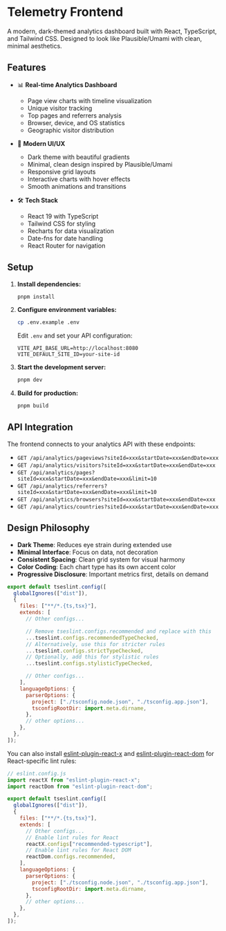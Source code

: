 # Telemetry Frontend

A modern, dark-themed analytics dashboard built with React, TypeScript, and Tailwind CSS. Designed to look like Plausible/Umami with clean, minimal aesthetics.

## Features

- 📊 **Real-time Analytics Dashboard**

  - Page view charts with timeline visualization
  - Unique visitor tracking
  - Top pages and referrers analysis
  - Browser, device, and OS statistics
  - Geographic visitor distribution

- 🎨 **Modern UI/UX**

  - Dark theme with beautiful gradients
  - Minimal, clean design inspired by Plausible/Umami
  - Responsive grid layouts
  - Interactive charts with hover effects
  - Smooth animations and transitions

- 🛠 **Tech Stack**
  - React 19 with TypeScript
  - Tailwind CSS for styling
  - Recharts for data visualization
  - Date-fns for date handling
  - React Router for navigation

## Setup

1. **Install dependencies:**

   ```bash
   pnpm install
   ```

2. **Configure environment variables:**

   ```bash
   cp .env.example .env
   ```

   Edit `.env` and set your API configuration:

   ```
   VITE_API_BASE_URL=http://localhost:8080
   VITE_DEFAULT_SITE_ID=your-site-id
   ```

3. **Start the development server:**

   ```bash
   pnpm dev
   ```

4. **Build for production:**
   ```bash
   pnpm build
   ```

## API Integration

The frontend connects to your analytics API with these endpoints:

- `GET /api/analytics/pageviews?siteId=xxx&startDate=xxx&endDate=xxx`
- `GET /api/analytics/visitors?siteId=xxx&startDate=xxx&endDate=xxx`
- `GET /api/analytics/pages?siteId=xxx&startDate=xxx&endDate=xxx&limit=10`
- `GET /api/analytics/referrers?siteId=xxx&startDate=xxx&endDate=xxx&limit=10`
- `GET /api/analytics/browsers?siteId=xxx&startDate=xxx&endDate=xxx`
- `GET /api/analytics/countries?siteId=xxx&startDate=xxx&endDate=xxx`

## Design Philosophy

- **Dark Theme**: Reduces eye strain during extended use
- **Minimal Interface**: Focus on data, not decoration
- **Consistent Spacing**: Clean grid system for visual harmony
- **Color Coding**: Each chart type has its own accent color
- **Progressive Disclosure**: Important metrics first, details on demand

```js
export default tseslint.config([
  globalIgnores(["dist"]),
  {
    files: ["**/*.{ts,tsx}"],
    extends: [
      // Other configs...

      // Remove tseslint.configs.recommended and replace with this
      ...tseslint.configs.recommendedTypeChecked,
      // Alternatively, use this for stricter rules
      ...tseslint.configs.strictTypeChecked,
      // Optionally, add this for stylistic rules
      ...tseslint.configs.stylisticTypeChecked,

      // Other configs...
    ],
    languageOptions: {
      parserOptions: {
        project: ["./tsconfig.node.json", "./tsconfig.app.json"],
        tsconfigRootDir: import.meta.dirname,
      },
      // other options...
    },
  },
]);
```

You can also install [eslint-plugin-react-x](https://github.com/Rel1cx/eslint-react/tree/main/packages/plugins/eslint-plugin-react-x) and [eslint-plugin-react-dom](https://github.com/Rel1cx/eslint-react/tree/main/packages/plugins/eslint-plugin-react-dom) for React-specific lint rules:

```js
// eslint.config.js
import reactX from "eslint-plugin-react-x";
import reactDom from "eslint-plugin-react-dom";

export default tseslint.config([
  globalIgnores(["dist"]),
  {
    files: ["**/*.{ts,tsx}"],
    extends: [
      // Other configs...
      // Enable lint rules for React
      reactX.configs["recommended-typescript"],
      // Enable lint rules for React DOM
      reactDom.configs.recommended,
    ],
    languageOptions: {
      parserOptions: {
        project: ["./tsconfig.node.json", "./tsconfig.app.json"],
        tsconfigRootDir: import.meta.dirname,
      },
      // other options...
    },
  },
]);
```
